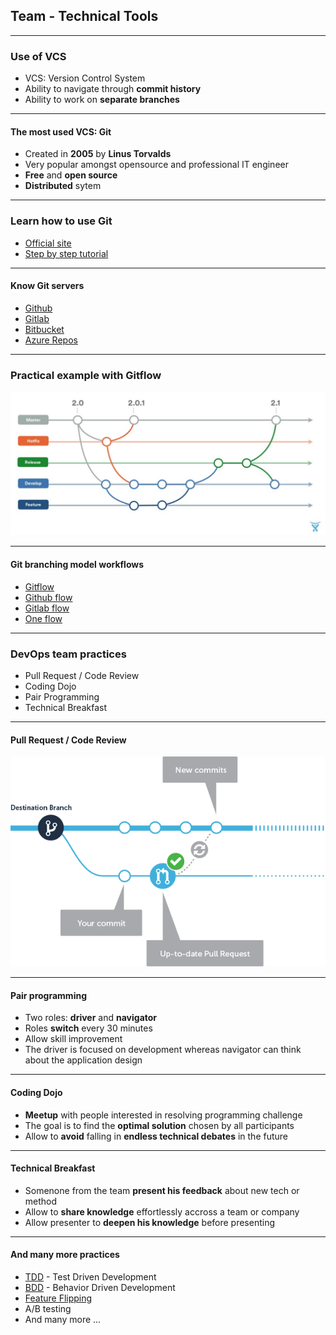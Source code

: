 ## Team - Technical Tools

----

### Use of VCS

* VCS: Version Control System
* Ability to navigate through **commit history**
* Ability to work on **separate branches**

----

#### The most used VCS: Git

* Created in **2005** by **Linus Torvalds**
* Very popular amongst opensource and professional IT engineer
* **Free** and **open source**
* **Distributed** sytem

----

### Learn how to use Git

* [Official site](https://git-scm.com/book/en/v2)
* [Step by step tutorial](https://www.atlassian.com/git/tutorials/what-is-git)

----

#### Know Git servers

* [Github](https://github.com/)
* [Gitlab](https://about.gitlab.com/)
* [Bitbucket](https://bitbucket.org)
* [Azure Repos](https://azure.microsoft.com/en-us/services/devops/repos/)

----

### Practical example with Gitflow
<img src="images/gitflow.png" style="background:none; border:none; box-shadow:none;"/>

----

#### Git branching model workflows

* [Gitflow](https://nvie.com/posts/a-successful-git-branching-model/)
* [Github flow](https://guides.github.com/introduction/flow/)
* [Gitlab flow](https://docs.gitlab.com/ee/workflow/gitlab_flow.html)
* [One flow](http://endoflineblog.com/oneflow-a-git-branching-model-and-workflow)

----

### DevOps team practices

* Pull Request / Code Review
* Coding Dojo
* Pair Programming
* Technical Breakfast

----

#### Pull Request / Code Review
<img src="images/pull-request.png" style="background:none; border:none; box-shadow:none;"/>

----

#### Pair programming

* Two roles: **driver** and **navigator**
* Roles **switch** every 30 minutes
* Allow skill improvement
* The driver is focused on development whereas navigator can think about the application design

----

#### Coding Dojo

* **Meetup** with people interested in resolving programming challenge
* The goal is to find the **optimal solution** chosen by all participants
* Allow to **avoid** falling in **endless technical debates** in the future

----

#### Technical Breakfast

* Somenone from the team **present his feedback** about new tech or method
* Allow to **share knowledge** effortlessly accross a team or company
* Allow presenter to **deepen his knowledge** before presenting

----

#### And many more practices

* [TDD](https://medium.com/javascript-scene/tdd-changed-my-life-5af0ce099f80) - Test Driven Development
* [BDD](https://cucumber.io/docs/bdd/overview/) - Behavior Driven Development
* [Feature Flipping](https://martinfowler.com/articles/feature-toggles.html)
* A/B testing
* And many more ...

